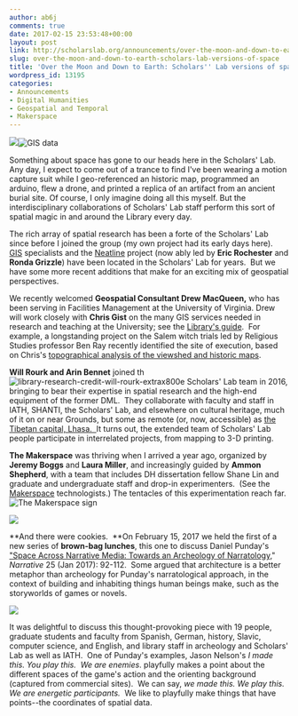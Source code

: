```yaml
---
author: ab6j
comments: true
date: 2017-02-15 23:53:48+00:00
layout: post
link: http://scholarslab.org/announcements/over-the-moon-and-down-to-earth-scholars-lab-versions-of-space/
slug: over-the-moon-and-down-to-earth-scholars-lab-versions-of-space
title: 'Over the Moon and Down to Earth: Scholars'' Lab versions of space'
wordpress_id: 13195
categories:
- Announcements
- Digital Humanities
- Geospatial and Temporal
- Makerspace
---
```


![](http://scholarslab.org/wp-content/uploads/2015/08/IMG_03831-300x225.jpg)![GIS data](http://scholarslab.org/wp-content/uploads/2017/01/gis_data-300x236.jpeg)

Something about space has gone to our heads here in the Scholars' Lab.  Any day, I expect to come out of a trance to find I've been wearing a motion capture suit while I geo-referenced an historic map, programmed an arduino, flew a drone, and printed a replica of an artifact from an ancient burial site. Of course, I only imagine doing all this myself. But the interdisciplinary collaborations of Scholars' Lab staff perform this sort of spatial magic in and around the Library every day.

The rich array of spatial research has been a forte of the Scholars' Lab since before I joined the group (my own project had its early days here).  [GIS](https://egsc.usgs.gov/isb//pubs/gis_poster/) specialists and the [Neatline](http://neatline.org/) project (now ably led by **Eric Rochester** and **Ronda Grizzle**) have been located in the Scholars' Lab for years.  But we have some more recent additions that make for an exciting mix of geospatial perspectives.

We recently welcomed **Geospatial Consultant Drew MacQueen,** who has been serving in Facilities Management at the University of Virginia. Drew will work closely with **Chris Gist** on the many GIS services needed in research and teaching at the University; see the [Library's guide](http://guides.lib.virginia.edu/gis).  For example, a longstanding project on the Salem witch trials led by Religious Studies professor Ben Ray recently identified the site of execution, based on Chris's [topographical analysis of the viewshed and historic maps](https://news.virginia.edu/content/uvas-help-salem-finally-discovers-where-its-witches-were-executed).

**Will Rourk and Arin Bennet** joined th![library-research-credit-will-rourk-extrax800](https://i1.wp.com/news.library.virginia.edu/files/2017/01/Library-Research-Credit-Will-Rourk-EXTRAx800.jpg?resize=584%2C417&ssl=1)e Scholars' Lab team in 2016, bringing to bear their expertise in spatial research and the high-end equipment of the former DML.  They collaborate with faculty and staff in IATH, SHANTI, the Scholars' Lab, and elsewhere on cultural heritage, much of it on or near Grounds, but some as remote (or, now, accessible) as [the Tibetan capital, Lhasa.  ](https://magazine.arts.virginia.edu/stories/lhasa-vr-visualizing-the-historic-tibetan-capital)It turns out, the extended team of Scholars' Lab people participate in interrelated projects, from mapping to 3-D printing.

**The Makerspace** was thriving when I arrived a year ago, organized by **Jeremy Boggs** and **Laura Miller**, and increasingly guided by **Ammon Shepherd**, with a team that includes DH dissertation fellow Shane Lin and graduate and undergraduate staff and drop-in experimenters.  (See the [Makerspace](http://scholarslab.org/makerspace/) technologists.) The tentacles of this experimentation reach far.![The Makerspace sign](http://scholarslab.org/wp-content/uploads/2014/05/makerspace5-300x168.jpg)

![](http://scholarslab.org/wp-content/uploads/2017/02/DSC9814-300x200.jpg)



**And there were cookies.  **On February 15, 2017 we held the first of a new series of **brown-bag lunches**, this one to discuss Daniel Punday's ["Space Across Narrative Media: Towards an Archeology of Narratology,](http://muse.jhu.edu/article/644085)" _Narrative_ 25 (Jan 2017): 92-112.  Some argued that architecture is a better metaphor than archeology for Punday's narratological approach, in the context of building and inhabiting things human beings make, such as the storyworlds of games or novels.

![](http://scholarslab.org/wp-content/uploads/2017/02/PundayIllustration-300x253.png)

It was delightful to discuss this thought-provoking piece with 19 people, graduate students and faculty from Spanish, German, history, Slavic, computer science, and English, and library staff in archeology and Scholars' Lab as well as IATH.  One of Punday's examples, Jason Nelson's _I made this. You play this.  We are enemies_. playfully makes a point about the different spaces of the game's action and the orienting background (captured from commercial sites).  We can say, _we made this. We play this. We are energetic participants._  We like to playfully make things that have points--the coordinates of spatial data.
